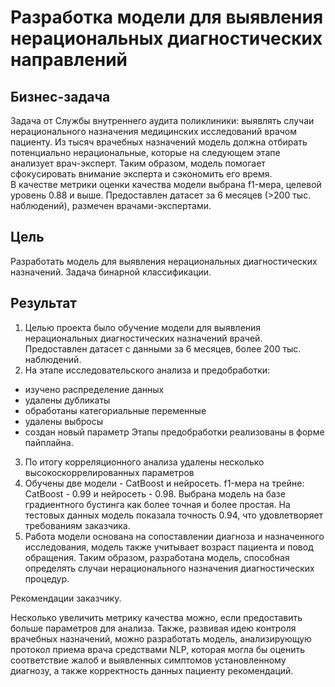 # Разработка модели для выявления нерациональных диагностических направлений

## Бизнес-задача
Задача от Службы внутреннего аудита поликлиники: выявлять случаи нерационального назначения медицинских исследований врачом пациенту. Из тысяч врачебных назначений модель должна отбирать потенциально нерациональные, которые на следующем этапе анализует врач-эксперт. Таким образом, модель помогает сфокусировать внимание эксперта и сэкономить его время.  
В качестве метрики оценки качества модели выбрана f1-мера, целевой уровень 0.88 и выше.
Предоставлен датасет за 6 месяцев (>200 тыс. наблюдений), размечен врачами-экспертами.  

## Цель
Разработать модель для выявления нерациональных диагностических назначений. Задача бинарной классификации. 

## Результат
1. Целью проекта было обучение модели для выявления нерациональных диагностических назначений врачей. Предоставлен датасет с данными за 6 месяцев, более 200 тыс. наблюдений.
2. На этапе исследовательского анализа и предобработки:
* изучено распределение данных
* удалены дубликаты
* обработаны категориальные переменные
* удалены выбросы
* создан новый параметр
Этапы предобработки реализованы в форме пайплайна.
3. По итогу корреляционного анализа удалены несколько высокоскоррелированных параметров
4. Обучены две модели - CatBoost и нейросеть. f1-мера на трейне: CatBoost - 0.99 и нейросеть - 0.98. 
Выбрана модель на базе градиентного бустинга как более точная и более простая. На тестовых данных модель показала точность 0.94, что удовлетворяет требованиям заказчика.
5. Работа модели основана на сопоставлении диагноза и назначенного исследования, модель также учитывает возраст пациента и повод обращения. Таким образом, разработана модель, способная определять случаи нерационального назначения диагностических процедур.

Рекомендации заказчику.  

Несколько увеличить метрику качества можно, если предоставить больше параметров для анализа. Также, развивая идею контроля врачебных назначений, можно разработать модель, анализирующую протокол приема врача средствами NLP, которая могла бы оценить соответствие жалоб и выявленных симптомов установленному диагнозу, а также корректность данных пациенту рекомендаций.
